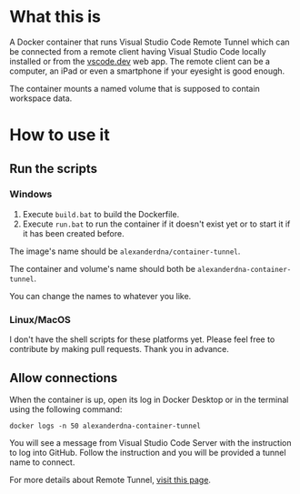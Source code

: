 # What this is

A Docker container that runs Visual Studio Code Remote Tunnel
which can be connected from a remote client having
Visual Studio Code locally installed or from the
[vscode.dev](https://vscode.dev) web app.
The remote client can be a computer, an iPad or even
a smartphone if your eyesight is good enough.

The container mounts a named volume that is supposed
to contain workspace data.

# How to use it

## Run the scripts

### Windows

1. Execute `build.bat` to build the Dockerfile.
2. Execute `run.bat` to run the container if it doesn't
exist yet or to start it if it has been created before.

The image's name should be `alexanderdna/container-tunnel`.

The container and volume's name should both be
`alexanderdna-container-tunnel`.

You can change the names to whatever you like.

### Linux/MacOS

I don't have the shell scripts for these platforms yet.
Please feel free to contribute by making pull requests.
Thank you in advance.

## Allow connections

When the container is up, open its log in Docker Desktop or
in the terminal using the following command:

```
docker logs -n 50 alexanderdna-container-tunnel
```

You will see a message from Visual Studio Code Server with
the instruction to log into GitHub. Follow the instruction
and you will be provided a tunnel name to connect.

For more details about Remote Tunnel, [visit this page](https://code.visualstudio.com/docs/remote/tunnels).